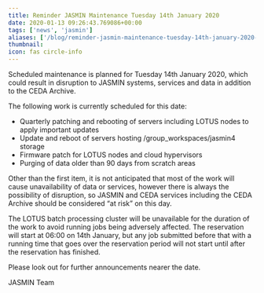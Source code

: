 ```yaml
---
title: Reminder JASMIN Maintenance Tuesday 14th January 2020
date: 2020-01-13 09:26:43.769086+00:00
tags: ['news', 'jasmin']
aliases: ['/blog/reminder-jasmin-maintenance-tuesday-14th-january-2020-1']
thumbnail: 
icon: fas circle-info
---
```


Scheduled maintenance is planned for Tuesday 14th January 2020, which could result in disruption to JASMIN systems, services and data in addition to the CEDA Archive.  
  
The following work is currently scheduled for this date:


* Quarterly patching and rebooting of servers including LOTUS nodes to apply important updates
* Update and reboot of servers hosting /group\_workspaces/jasmin4 storage
* Firmware patch for LOTUS nodes and cloud hypervisors
* Purging of data older than 90 days from scratch areas


  
Other than the first item, it is not anticipated that most of the work will cause unavailability of data or services, however there is always the possibility of disruption, so JASMIN and CEDA services including the CEDA Archive should be considered “at risk” on this day.  
  
The LOTUS batch processing cluster will be unavailable for the duration of the work to avoid running jobs being adversely affected. The reservation will start at 06:00 on 14th January, but any job submitted before that with a running time that goes over the reservation period will not start until after the reservation has finished.  
  
Please look out for further announcements nearer the date.  
  
JASMIN Team 



